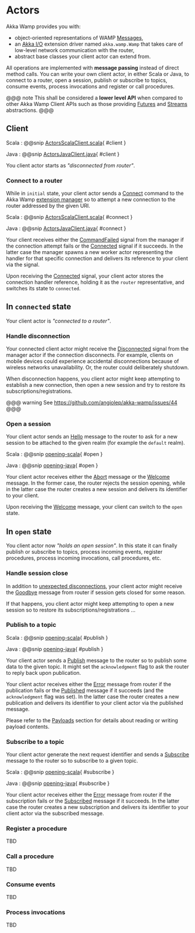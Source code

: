 # Actors

Akka Wamp provides you with:

 * object-oriented representations of WAMP [Messages](./messages.html),
 * an [Akka I/O](http://doc.akka.io/docs/akka/current/scala/io.html) extension driver named ``akka.wamp.Wamp`` that takes care of low-level network communication with the router,
 * abstract base classes your client actor can extend from.

All operations are implemented with __message passing__ instead of direct method calls. You can write your own client actor, in either Scala or Java, to connect to a router, open a session, publish or subscribe to topics, consume events, process invocations and register or call procedures.

@@@ note
This shall be considered a __lower level API__ when compared to other Akka Wamp Client APIs such as those providing [Futures](./futures.html) and [Streams](./streams.html) abstractions.
@@@


## Client

Scala
:    @@snip [ActorsScalaClient.scala](../../scala/docs/ActorsScalaClient.scala){ #client }

Java
:    @@snip [ActorsJavaClient.java](../../java/docs/ActorsJavaClient.java){ #client }

You client actor starts as _"disconnected from router"_.


### Connect to a router
While in ``initial`` state, your client actor sends a [Connect](../messages.html#Connect) command to the Akka Wamp [extension manager](./index.html#extension-manager) so to attempt a new connection to the router addressed by the given URI. 

Scala
:    @@snip [ActorsScalaClient.scala](../../scala/docs/ActorsScalaClient.scala){ #connect }

Java
:    @@snip [ActorsJavaClient.java](../../java/docs/ActorsJavaClient.java){ #connect }

Your client receives either the [CommandFailed](../messages.html#CommandFailed) signal from the manager if the connection attempt fails or the [Connected](../messages.html#Connected) signal if it succeeds. In the latter case the manager spawns a new worker actor representing the handler for that specific connection and delivers its reference to your client via the signal.

Upon receiving the [Connected](../messages.html#Connected) signal, your client actor stores the connection handler reference, holding it as the ``router`` representative, and switches its state to ``connected``. 



## In ``connected`` state
Your client actor is _"connected to a router"_.

### Handle disconnection
Your connected client actor might receive the [Disconnected](../messages.html#Disconnected) signal from the manager actor if the connection disconnects. For example, clients on mobile devices could experience accidental disconnections because of wireless networks unavailability. Or, the router could deliberately shutdown. 

When disconnection happens, you client actor might keep attempting to establish a new connection, then open a new session and try to restore its subscriptions/registrations.

 
@@@ warning
See https://github.com/angiolep/akka-wamp/issues/44
@@@ 

### Open a session
Your client actor sends an [Hello](../messages.html#Hello) message to the router to ask for a new session to be attached to the given realm (for example the ``default`` realm).
 
Scala
:    @@snip [opening-scala](../../scala/docs/ActorsScalaClient.scala){ #open }

Java
:    @@snip [opening-java](../../java/docs/ActorsJavaClient.java){ #open }


Your client actor receives either the [Abort](../messages.html#Abort) message or the [Welcome](../messages.html#Welcome) message. In the former case, the router rejects the session opening, while in the latter case the router creates a new session and delivers its identifier to your client.

Upon receiving the [Welcome](../messages.html#Welcome) message, your client can switch to the ``open`` state. 


## In ``open`` state
You client actor now _"holds an open session"_. In this state it can finally publish or subscribe to topics, process incoming events, register procedures, process incoming invocations, call procedures, etc.
 
### Handle session close
In addition to [unexpected disconnections](#disconnection), your client actor might receive the [Goodbye](../messages.html#Goodbye) message from router if session gets closed for some reason. 

If that happens, you client actor might keep attempting to open a new session so to restore its subscriptions/registrations ... 


### Publish to a topic
Scala
:    @@snip [opening-scala](../../scala/docs/ActorsScalaClient.scala){ #publish }

Java
:    @@snip [opening-java](../../java/docs/ActorsJavaClient.java){ #publish }


Your client actor sends a [Publish](../messages.html#Publish) message to the router so to publish some data to the given topic. It might set the ``acknowledgment`` flag to ask the router to reply back upon publication. 

Your client actor receives either the [Error](../messages.html#Error) message from router if the publication fails or the [Published](../messages.html#Published) message if it succeeds (and the ``acknowledgment`` flag was set). In the latter case the router creates a new publication and delivers its identifier to your client actor via the published message.

Please refer to the [Payloads](../payloads.html) section for details about reading or writing payload contents.


### Subscribe to a topic
Your client actor generate the next request identifier and sends a [Subscribe](../messages.html#Subscribe) message to the router so to subscribe to a given topic.

Scala
:    @@snip [opening-scala](../../scala/docs/ActorsScalaClient.scala){ #subscribe }

Java
:    @@snip [opening-java](../../java/docs/ActorsJavaClient.java){ #subscribe }

Your client actor receives either the [Error](../messages.html#Error) message from router if the subscription fails or the [Subscribed](../messages.html#Sbscribed) message if it succeeds. In the latter case the router creates a new subscription and delivers its identifier to your client actor via the subscribed message.


### Register a procedure
TBD

### Call a procedure
TBD

### Consume events
TBD

### Process invocations
TBD


